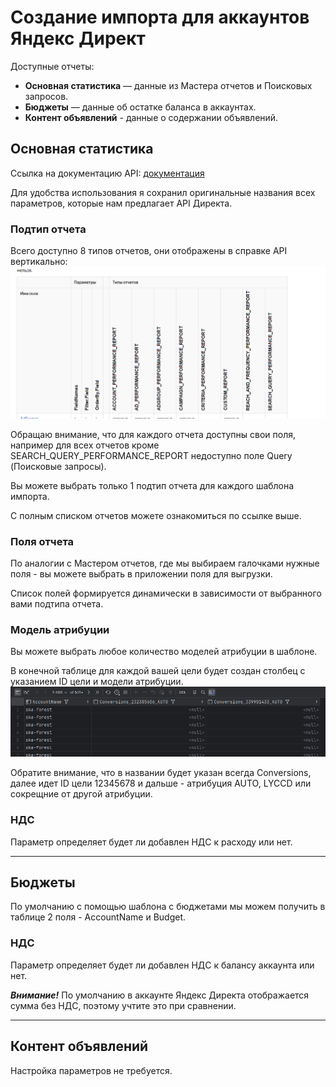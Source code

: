 # Создание импорта для аккаунтов Яндекс Директ

Доступные отчеты:
- **Основная статистика** — данные из Мастера отчетов и Поисковых запросов. 
- **Бюджеты** — данные об остатке баланса в аккаунтах.
- **Контент объявлений** - данные о содержании объявлений. 


## Основная статистика
Ссылка на документацию API: [документация](https://yandex.ru/dev/direct/doc/reports/fields-list.html)

Для удобства использования я сохранил оригинальные названия всех параметров, которые нам предлагает API Директа. 

### Подтип отчета
Всего доступно 8 типов отчетов, они отображены в справке API вертикально: 
![типы отчетов](2024-11-27_16-21-05.png)

Обращаю внимание, что для каждого отчета доступны свои поля, например для всех отчетов кроме 
SEARCH_QUERY_PERFORMANCE_REPORT недоступно поле Query (Поисковые запросы). 

Вы можете выбрать только 1 подтип отчета для каждого шаблона импорта.

С полным списком отчетов можете ознакомиться по ссылке выше.

### Поля отчета
По аналогии с Мастером отчетов, где мы выбираем галочками нужные поля - вы можете выбрать в приложении поля для выгрузки. 

Список полей формируется динамически в зависимости от выбранного вами подтипа отчета.

### Модель атрибуции
Вы можете выбрать любое количество моделей атрибуции в шаблоне. 

В конечной таблице для каждой вашей цели будет создан столбец с указанием ID цели и модели атрибуции.
![пример целей](2024-11-27_16-30-07.png)

Обратите внимание, что в названии будет указан всегда Conversions, далее идет ID цели 12345678 и дальше - атрибуция AUTO, LYCCD или сокрещние от другой атрибуции.

### НДС
Параметр определяет будет ли добавлен НДС к расходу или нет.

---

## Бюджеты
По умолчанию с помощью шаблона с бюджетами мы можем получить в таблице 2 поля - AccountName и Budget.

### НДС
Параметр определяет будет ли добавлен НДС к балансу аккаунта или нет.

***Внимание!***
По умолчанию в аккаунте Яндекс Директа отображается сумма без НДС, поэтому учтите это при сравнении.

---
## Контент объявлений
Настройка параметров не требуется. 



